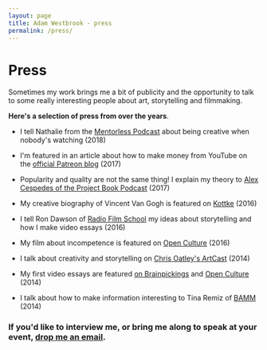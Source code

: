```yaml
---
layout: page
title: Adam Westbrook - press
permalink: /press/
---
```


# Press

Sometimes my work brings me a bit of publicity and the opportunity to talk to some really interesting people about art, storytelling and filmmaking. 

**Here's a selection of press from over the years**.

- I tell Nathalie from the [Mentorless Podcast](https://soundcloud.com/mentorless/adam-westbrook-and-the-art-of-storytelling-on-the-internet-mentorless-podcast-episode-1) about being creative when nobody's watching (2018)

- I'm featured in an article about how to make money from YouTube on the [official Patreon blog](https://blog.patreon.com/make-money-youtube-2017) (2017)

- Popularity and quality are not the same thing! I explain my theory to [Alex Cespedes of the Project Book Podcast](https://alexcespedes.com/2017/04/adam-westbrook-quality-popularity/) (2017)

- My creative biography of Vincent Van Gogh is featured on [Kottke](https://kottke.org/16/02/paint-like-theres-nobody-watching-or-buying) (2016)

- I tell Ron Dawson of [Radio Film School](http://daredreamer.com/rfs-adamwestbrook/) my ideas about storytelling and how I make video essays (2016)

- My film about incompetence is featured on [Open Culture](http://www.openculture.com/2016/06/how-to-achieve-professional-happiness-through-creative-incompetence.html) (2016)

- I talk about creativity and storytelling on [Chris Oatley's ArtCast](https://chrisoatley.com/delve1/) (2014)

- My first video essays are featured [on Brainpickings](https://www.brainpickings.org/2014/05/23/the-long-game/) and [Open Culture](http://www.openculture.com/2015/04/the-long-game-of-creativity.html) (2014)

- I talk about how to make information interesting to Tina Remiz of [BAMM](https://bammglobal.com/conversation-adam-westbrook/) (2014)

### If you'd like to interview me, or bring me along to speak at your event, [drop me an email](mailto:adam@adamwestbrook.co.uk).
